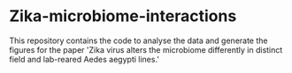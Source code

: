 # Zika-microbiome-interactions
This repository contains the code to analyse the data and generate the figures for the paper 'Zika virus alters the microbiome differently in distinct field and lab-reared Aedes aegypti lines.' 
